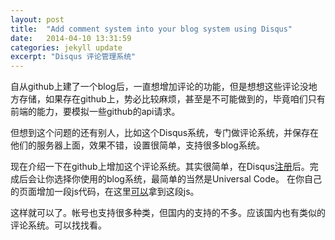 ```yaml
---
layout: post
title:  "Add comment system into your blog system using Disqus"
date:   2014-04-10 13:31:59
categories: jekyll update
excerpt: "Disqus 评论管理系统"
---
```


自从github上建了一个blog后，一直想增加评论的功能，但是想想这些评论没地方存储，如果存在github上，势必比较麻烦，甚至是不可能做到的，毕竟咱们只有前端的能力，要模拟一些github的api请求。

但想到这个问题的还有别人，比如这个Disqus系统，专门做评论系统，并保存在他们的服务器上面，效果不错，设置很简单，支持很多blog系统。

现在介绍一下在github上增加这个评论系统。其实很简单，在Disqus[注册](https://disqus.com/admin/signup/?utm_source=New-Site)后。完成后会让你选择你使用的blog系统，最简单的当然是Universal Code。 在你自己的页面增加一段js代码，在这里[可以](http://testcanjianx.disqus.com/admin/settings/universalcode/)拿到这段js。

这样就可以了。帐号也支持很多种类，但国内的支持的不多。应该国内也有类似的评论系统。可以找找看。

